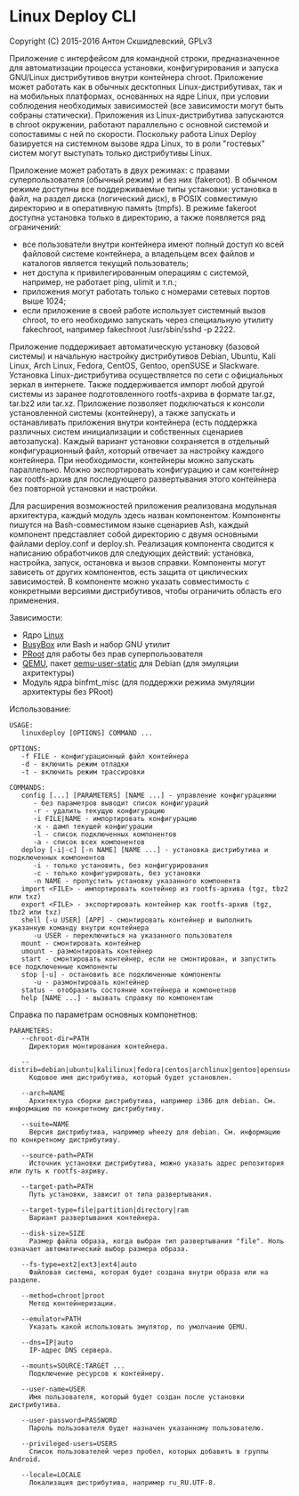 # Linux Deploy CLI

Copyright (C) 2015-2016 Антон Скшидлевский, GPLv3

Приложение с интерфейсом для командной строки, предназначенное для автоматизации процесса установки, конфигурирования и запуска GNU/Linux дистрибутивов внутри контейнера chroot. Приложение может работать как в обычных десктопных Linux-дистрибутивах, так и на мобильных платформах, основанных на ядре Linux, при условии соблюдения необходимых зависимостей (все зависимости могут быть собраны статически). Приложения из Linux-дистрибутива запускаются в chroot окружении, работают параллельно с основной системой и сопоставимы с ней по скорости. Поскольку работа Linux Deploy базируется на системном вызове ядра Linux, то в роли "гостевых" систем могут выступать только дистрибутивы Linux.

Приложение может работать в двух режимах: с правами суперпользователя (обычный режим) и без них (fakeroot). В обычном режиме доступны все поддерживаемые типы установки: установка в файл, на раздел диска (логический диск), в POSIX совместимую директорию и в оперативную память (tmpfs). В режиме fakeroot доступна установка только в директорию, а также появляется ряд ограничений:
* все пользователи внутри контейнера имеют полный доступ ко всей файловой системе контейнера, а владельцем всех файлов и каталогов является текущий пользователь;
* нет доступа к привилегированным операциям с системой, например, не работает ping, ulimit и т.п.;
* приложения могут работать только с номерами сетевых портов выше 1024;
* если приложение в своей работе использует системный вызов chroot, то его необходимо запускать через специальную утилиту fakechroot, например fakechroot /usr/sbin/sshd -p 2222.

Приложение поддерживает автоматическую установку (базовой системы) и начальную настройку дистрибутивов Debian, Ubuntu, Kali Linux, Arch Linux, Fedora, CentOS, Gentoo, openSUSE и Slackware. Установка Linux-дистрибутива осуществляется по сети с официальных зеркал в интернете. Также поддерживается импорт любой другой системы из заранее подготовленного rootfs-ахрива в формате tar.gz, tar.bz2 или tar.xz. Приложение позволяет подключаться к консоли установленной системы (контейнеру), а также запускать и останавливать приложения внутри контейнера (есть поддержка различных систем инициализации и собственных сценариев автозапуска). Каждый вариант установки сохраняется в отдельный конфигурационный файл, который отвечает за настройку каждого контейнера. При необходимости, контейнеры можно запускать параллельно. Можно экспортировать конфигурацию и сам контейнер как rootfs-архив для последующего развертывания этого контейнера без повторной установки и настройки.

Для расширения возможностей приложения реализована модульная архитектура, каждый модуль здесь назван компонентом. Компоненты пишутся на Bash-совместимом языке сценариев Ash, каждый компонент представляет собой директорию с двумя основными файлами deploy.conf и deploy.sh. Реализация компонента сводится к написанию обработчиков для следующих действий: установка, настройка, запуск, остановка и вызов справки. Компоненты могут зависеть от других компонентов, есть защита от циклических зависимостей. В компоненте можно указать совместимость с конкретными версиями дистрибутивов, чтобы ограничить область его применения.

Зависимости:
* Ядро [Linux](http://kernel.org)
* [BusyBox](https://github.com/meefik/busybox) или Bash и набор GNU утилит
* [PRoot](http://proot.me) для работы без прав суперпользователя
* [QEMU](http://qemu.org), пакет [qemu-user-static](https://packages.debian.org/stable/qemu-user-static) для Debian (для эмуляции ахритектуры)
* Модуль ядра binfmt_misc (для поддержки режима эмуляции архитектуры без PRoot)

Использование:
```
USAGE:
   linuxdeploy [OPTIONS] COMMAND ...

OPTIONS:
   -f FILE - конфигурационный файл контейнера
   -d - включить режим отладки
   -t - включить режим трассировки

COMMANDS:
   config [...] [PARAMETERS] [NAME ...] - управление конфигурациями
      - без параметров выводит список конфигураций
      -r - удалить текущую конфигурацию
      -i FILE|NAME - импортировать конфигурацию
      -x - дамп текущей конфигурации
      -l - список подключенных компонентов
      -a - список всех компонентов
   deploy [-i|-c] [-n NAME] [NAME ...] - установка дистрибутива и подключенных компонентов
      -i - только установить, без конфигурирования
      -с - только конфигурировать, без установки
      -n NAME - пропустить установку указанного компонента
   import <FILE> - импортировать контейнер из rootfs-архива (tgz, tbz2 или txz)
   export <FILE> - экспортировать контейнер как rootfs-архив (tgz, tbz2 или txz)
   shell [-u USER] [APP] - смонтировать контейнер и выполнить указанную команду внутри контейнера
      -u USER - переключиться на указанного пользователя
   mount - смонтировать контейнер
   umount - размонтировать контейнер
   start - смонтировать контейнер, если не смонтирован, и запустить все подключенные компоненты
   stop [-u] - остановить все подключенные компоненты
      -u - размонтировать контейнер
   status - отобразить состояние контейнера и компонетнов
   help [NAME ...] - вызвать справку по компонентам
```

Справка по параметрам основных компонетнов:
```
PARAMETERS: 
   --chroot-dir=PATH
     Директория монтирования контейнера.

   --distrib=debian|ubuntu|kalilinux|fedora|centos|archlinux|gentoo|opensuse|slackware
     Кодовое имя дистрибутива, который будет установлен.

   --arch=NAME
     Архитектура сборки дистрибутива, например i386 для debian. См. информацию по конкретному дистрибутиву.

   --suite=NAME
     Версия дистрибутива, например wheezy для debian. См. информацию по конкретному дистрибутиву.

   --source-path=PATH
     Источник установки дистрибутива, можно указать адрес репозитория или путь к rootfs-ахриву.

   --target-path=PATH
     Путь установки, зависит от типа развертывания.

   --target-type=file|partition|directory|ram
     Вариант развертывания контейнера.

   --disk-size=SIZE
     Размер файла образа, когда выбран тип развертывания "file". Ноль означает автоматический выбор размера образа.

   --fs-type=ext2|ext3|ext4|auto
     Файловая система, которая будет создана внутри образа или на разделе.

   --method=chroot|proot
     Метод контейнеризации.

   --emulator=PATH
     Указать какой использовать эмулятор, по умолчанию QEMU.

   --dns=IP|auto
     IP-адрес DNS сервера.

   --mounts=SOURCE:TARGET ...
     Подключение ресурсов к контейнеру.

   --user-name=USER
     Имя пользователя, который будет создан после установки дистрибутива.

   --user-password=PASSWORD
     Пароль пользователя будет назначен указанному пользователю.

   --privileged-users=USERS
     Список пользователей через пробел, которых добавить в группы Android.

   --locale=LOCALE
     Локализация дистрибутива, например ru_RU.UTF-8.
```
